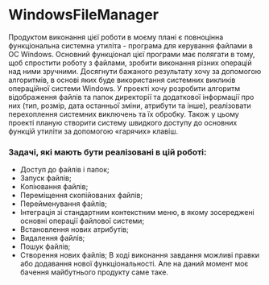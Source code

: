 # WindowsFileManager
Продуктом виконання цієї роботи в моєму плані є повноцінна функціональна системна утиліта - програма для керування файлами в ОС Windows. Основний функціонал цієї програми має полягати в тому, щоб спростити роботу з файлами, зробити виконання різних операцій над ними зручними. Досягнути бажаного результату хочу за допомогою алгоритмів, в основі яких буде використання системних викликів операційної системи Windows. У проекті хочу розробити алгоритм відображення файлів та папок директорії та додаткової інформації про них (тип, розмір, дата останньої зміни, атрибути та інше), реалізовати перехоплення системних виключень та їх обробку. Також у цьому проекті планую створити систему швидкого доступу до основних функцій утиліти за допомогою «гарячих» клавіш.
### Задачі, які мають бути реалізовані в цій роботі:
- Доступ до файлів і папок;
- Запуск файлів;
- Копіювання файлів;
- Переміщення скопійованих файлів;
- Перейменування файлів;
- Інтеграція зі стандартним контекстним меню, в якому зосереджені основні операції файлової системи;
- Встановлення нових атрибутів;
- Видалення файлів;
- Пошук файлів;
- Створення нових файлів;
В ході виконання завдання можливі правки або додавання нової функціональності. Але на даний момент моє бачення майбутнього продукту саме таке.